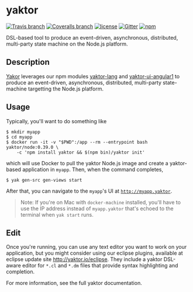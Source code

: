 # yaktor

[![Travis branch](https://img.shields.io/travis/SciSpike/yaktor/master.svg?maxAge=2592000)](https://travis-ci.org/SciSpike/yaktor/builds)
[![Coveralls branch](https://img.shields.io/coveralls/SciSpike/yaktor/master.svg?maxAge=2592000)]()
[![license](https://img.shields.io/github/license/SciSpike/yaktor.svg?maxAge=2592000)](https://github.com/SciSpike/yaktor/blob/master/LICENSE)
[![Gitter](https://img.shields.io/gitter/room/SciSpike/yaktor.svg?maxAge=2592000)](https://gitter.im/SciSpike/yaktor)
[![npm](https://img.shields.io/npm/v/yaktor.svg?maxAge=2592000)](https://www.npmjs.com/package/yaktor)

DSL-based tool to produce an event-driven, asynchronous, distributed, multi-party state machine on the Node.js platform.

## Description

[Yakor](https://github.com/Scispike/yaktor) leverages our npm modules [yaktor-lang](https://github.com/SciSpike/yaktor-dsl-xtext/tree/master/cli) and [yaktor-ui-angular1](https://github.com/Scispike/yaktor-ui-angular1) to produce an event-driven, asynchronous, distributed, multi-party state-machine targetting the Node.js platform.

## Usage

Typically, you'll want to do something like

```
$ mkdir myapp
$ cd myapp
$ docker run -it -v "$PWD":/app --rm --entrypoint bash yaktor/node:0.39.0 \
    -c 'npm install yaktor && $(npm bin)/yaktor init'
```

which will use Docker to pull the yaktor Node.js image and create a yaktor-based application in `myapp`.  Then, when the command completes,

```
$ yak gen-src gen-views start
```

After that, you can navigate to the `myapp`'s UI at [`http://myapp.yaktor`](http://myapp.yaktor).

> Note: If you're on Mac with `docker-machine` installed, you'll have to use the IP address instead of `myapp.yaktor` that's echoed to the terminal when `yak start` runs.

## Edit

Once you're running, you can use any text editor you want to work on your application, but you might consider using our eclipse plugins, available at eclipse update site http://yaktor.io/eclipse.  They include a yaktor DSL-aware editor for `*.cl` and `*.dm` files that provide syntax highlighting and completion.

For more information, see the full yaktor documentation.

